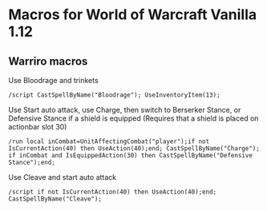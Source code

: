 # Macros for World of Warcraft Vanilla 1.12
## Warriro macros
Use Bloodrage and trinkets
```
/script CastSpellByName("Bloodrage"); UseInventoryItem(13);
```
Use Start auto attack, use Charge, then switch to Berserker Stance, or Defensive Stance if a shield is equipped (Requires that a shield is placed on actionbar slot 30)
```
/run local inCombat=UnitAffectingCombat("player");if not IsCurrentAction(40) then UseAction(40);end; CastSpellByName("Charge"); if inCombat and IsEquippedAction(30) then CastSpellByName("Defensive Stance");end;
```
Use Cleave and start auto attack
```
/script if not IsCurrentAction(40) then UseAction(40);end; CastSpellByName("Cleave");
```
